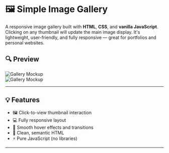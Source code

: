 # 🖼️ Simple Image Gallery

A responsive image gallery built with **HTML**, **CSS**, and **vanilla JavaScript**. Clicking on any thumbnail will update the main image display. It's lightweight, user-friendly, and fully responsive — great for portfolios and personal websites.

## 🔍 Preview

![Gallery Mockup](./pics/8ce2c0c4a9b.png)  
![Gallery Mockup](./pics/e35cc19f941.png)  

---

## 💡 Features

- 🖼️ Click-to-view thumbnail interaction
- 💻 Fully responsive layout
- 🎨 Smooth hover effects and transitions
- 🧠 Clean, semantic HTML
- ⚡ Pure JavaScript (no libraries)

---

